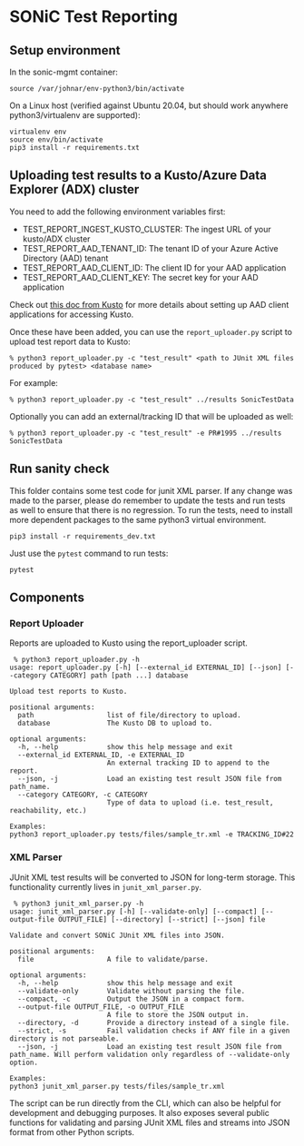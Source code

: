 # SONiC Test Reporting

## Setup environment
In the sonic-mgmt container:
```
source /var/johnar/env-python3/bin/activate
```

On a Linux host (verified against Ubuntu 20.04, but should work anywhere python3/virtualenv are supported):
```
virtualenv env
source env/bin/activate
pip3 install -r requirements.txt
```

## Uploading test results to a Kusto/Azure Data Explorer (ADX) cluster
You need to add the following environment variables first:
- TEST_REPORT_INGEST_KUSTO_CLUSTER: The ingest URL of your kusto/ADX cluster
- TEST_REPORT_AAD_TENANT_ID: The tenant ID of your Azure Active Directory (AAD) tenant
- TEST_REPORT_AAD_CLIENT_ID: The client ID for your AAD application
- TEST_REPORT_AAD_CLIENT_KEY: The secret key for your AAD application

Check out [this doc from Kusto](https://docs.microsoft.com/en-us/azure/data-explorer/provision-azure-ad-app) for more details about setting up AAD client applications for accessing Kusto.

Once these have been added, you can use the `report_uploader.py` script to upload test report data to Kusto:
```
% python3 report_uploader.py -c "test_result" <path to JUnit XML files produced by pytest> <database name>
```

For example:
```
% python3 report_uploader.py -c "test_result" ../results SonicTestData
```

Optionally you can add an external/tracking ID that will be uploaded as well:
```
% python3 report_uploader.py -c "test_result" -e PR#1995 ../results SonicTestData
```

## Run sanity check
This folder contains some test code for junit XML parser. If any change was made to the parser, please do remember to update the tests and run tests as well to ensure that there is no regression.
To run the tests, need to install more dependent packages to the same python3 virtual environment.
```
pip3 install -r requirements_dev.txt
```

Just use the `pytest` command to run tests:
```
pytest
```

## Components

### Report Uploader
Reports are uploaded to Kusto using the report_uploader script.
```
 % python3 report_uploader.py -h
usage: report_uploader.py [-h] [--external_id EXTERNAL_ID] [--json] [--category CATEGORY] path [path ...] database

Upload test reports to Kusto.

positional arguments:
  path                  list of file/directory to upload.
  database              The Kusto DB to upload to.

optional arguments:
  -h, --help            show this help message and exit
  --external_id EXTERNAL_ID, -e EXTERNAL_ID
                        An external tracking ID to append to the report.
  --json, -j            Load an existing test result JSON file from path_name.
  --category CATEGORY, -c CATEGORY
                        Type of data to upload (i.e. test_result, reachability, etc.)

Examples:
python3 report_uploader.py tests/files/sample_tr.xml -e TRACKING_ID#22
```

### XML Parser
JUnit XML test results will be converted to JSON for long-term storage. This functionality currently lives in `junit_xml_parser.py`.
```
 % python3 junit_xml_parser.py -h
usage: junit_xml_parser.py [-h] [--validate-only] [--compact] [--output-file OUTPUT_FILE] [--directory] [--strict] [--json] file

Validate and convert SONiC JUnit XML files into JSON.

positional arguments:
  file                  A file to validate/parse.

optional arguments:
  -h, --help            show this help message and exit
  --validate-only       Validate without parsing the file.
  --compact, -c         Output the JSON in a compact form.
  --output-file OUTPUT_FILE, -o OUTPUT_FILE
                        A file to store the JSON output in.
  --directory, -d       Provide a directory instead of a single file.
  --strict, -s          Fail validation checks if ANY file in a given directory is not parseable.
  --json, -j            Load an existing test result JSON file from path_name. Will perform validation only regardless of --validate-only option.

Examples:
python3 junit_xml_parser.py tests/files/sample_tr.xml
```

The script can be run directly from the CLI, which can also be helpful for development and debugging purposes. It also exposes several public functions for validating and parsing JUnit XML files and streams into JSON format from other Python scripts.
